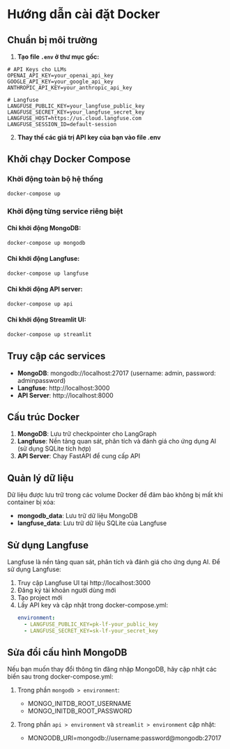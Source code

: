 # Hướng dẫn cài đặt Docker

## Chuẩn bị môi trường

1. **Tạo file `.env` ở thư mục gốc:**

```
# API Keys cho LLMs
OPENAI_API_KEY=your_openai_api_key
GOOGLE_API_KEY=your_google_api_key
ANTHROPIC_API_KEY=your_anthropic_api_key

# Langfuse
LANGFUSE_PUBLIC_KEY=your_langfuse_public_key
LANGFUSE_SECRET_KEY=your_langfuse_secret_key
LANGFUSE_HOST=https://us.cloud.langfuse.com
LANGFUSE_SESSION_ID=default-session
```

2. **Thay thế các giá trị API key của bạn vào file .env**

## Khởi chạy Docker Compose

### Khởi động toàn bộ hệ thống

```bash
docker-compose up
```

### Khởi động từng service riêng biệt

#### Chỉ khởi động MongoDB:
```bash
docker-compose up mongodb
```

#### Chỉ khởi động Langfuse:
```bash
docker-compose up langfuse
```

#### Chỉ khởi động API server:
```bash
docker-compose up api
```

#### Chỉ khởi động Streamlit UI:
```bash
docker-compose up streamlit
```

## Truy cập các services

- **MongoDB**: mongodb://localhost:27017 (username: admin, password: adminpassword)
- **Langfuse**: http://localhost:3000
- **API Server**: http://localhost:8000

## Cấu trúc Docker

1. **MongoDB**: Lưu trữ checkpointer cho LangGraph
2. **Langfuse**: Nền tảng quan sát, phân tích và đánh giá cho ứng dụng AI (sử dụng SQLite tích hợp)
3. **API Server**: Chạy FastAPI để cung cấp API

## Quản lý dữ liệu

Dữ liệu được lưu trữ trong các volume Docker để đảm bảo không bị mất khi container bị xóa:
- **mongodb_data**: Lưu trữ dữ liệu MongoDB
- **langfuse_data**: Lưu trữ dữ liệu SQLite của Langfuse

## Sử dụng Langfuse

Langfuse là nền tảng quan sát, phân tích và đánh giá cho ứng dụng AI. Để sử dụng Langfuse:

1. Truy cập Langfuse UI tại http://localhost:3000
2. Đăng ký tài khoản người dùng mới
3. Tạo project mới
4. Lấy API key và cập nhật trong docker-compose.yml:
   ```yaml
   environment:
     - LANGFUSE_PUBLIC_KEY=pk-lf-your_public_key
     - LANGFUSE_SECRET_KEY=sk-lf-your_secret_key
   ```

## Sửa đổi cấu hình MongoDB

Nếu bạn muốn thay đổi thông tin đăng nhập MongoDB, hãy cập nhật các biến sau trong docker-compose.yml:

1. Trong phần `mongodb > environment`:
   - MONGO_INITDB_ROOT_USERNAME
   - MONGO_INITDB_ROOT_PASSWORD

2. Trong phần `api > environment` và `streamlit > environment` cập nhật:
   - MONGODB_URI=mongodb://username:password@mongodb:27017 